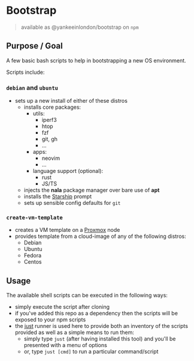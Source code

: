 # Bootstrap

> available as @yankeeinlondon/bootstrap on `npm`

## Purpose / Goal

A few basic bash scripts to help in bootstrapping a new OS environment.

Scripts include:

### `debian` and `ubuntu`

- sets up a new install of either of these distros
  - installs core packages:
    - utils:
      - iperf3
      - htop
      - fzf
      - git, gh
      - ...
    - apps:
      - neovim
      - ...
    - language support (optional):
      - rust
      - JS/TS
  - injects the **nala** package manager over bare use of **apt**
  - installs the [Starship](https://starship.rs/) prompt
  - sets up sensible config defaults for `git`

### `create-vm-template`

- creates a VM template on a [Proxmox](https://www.proxmox.com/en/proxmox-virtual-environment/overview) node
- provides template from a cloud-image of any of the following distros:
  - Debian
  - Ubuntu
  - Fedora
  - Centos

## Usage

The available shell scripts can be executed in the following ways:

- simply execute the script after cloning
- if you've added this repo as a dependency then the scripts will be exposed to your npm scripts
- the [just](https://github.com/casey/just) runner is used here to provide both an inventory of the scripts provided as well as a simple means to run them:
  - simply type `just` (after having installed this tool) and you'll be presented with a menu of options
  - or, type `just [cmd]` to run a particular command/script

